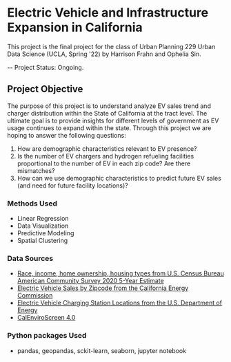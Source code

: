 # Electric Vehicle and Infrastructure Expansion in California

This project is the final project for the class of Urban Planning 229 Urban Data Science (UCLA, Spring '22) by Harrison Frahn and Ophelia Sin. 

-- Project Status: Ongoing. 

## Project Objective
The purpose of this project is to understand analyze EV sales trend and charger distribution within the State of California at the tract level. The ultimate goal is to provide insights for different levels of government as EV usage continues to expand within the state.
Through this project we are hoping to answer the following questions:
1. How are demographic characteristics relevant to EV presence? 
2. Is the number of EV chargers and hydrogen refueling facilities proportional to the number of EV in each zip code? Are there mismatches?
3. How can we use demographic characteristics to predict future EV sales (and need for future facility locations)?

### Methods Used
- Linear Regression 
- Data Visualization
- Predictive Modeling
- Spatial Clustering

### Data Sources
- [Race, income, home ownership, housing types from U.S. Census Bureau American Community Survey 2020 5-Year Estimate](https://www.census.gov/programs-surveys/acs)
- [Electric Vehicle Sales by Zipcode from the California Energy Commission](https://www.energy.ca.gov/files/zev-and-infrastructure-stats-data)
- [Electric Vehicle Charging Station Locations from the U.S. Department of Energy](https://afdc.energy.gov/fuels/electricity_locations.html#/find/nearest?fuel=ELEC)
- [CalEnviroScreen 4.0](https://oehha.ca.gov/calenviroscreen/report/calenviroscreen-40)


### Python packages Used
- pandas, geopandas, sckit-learn, seaborn, jupyter notebook
